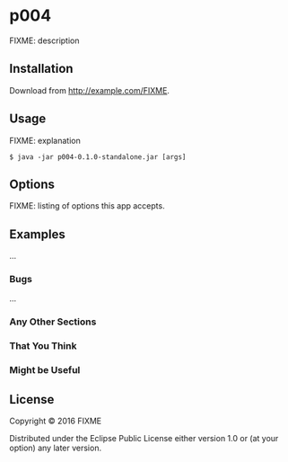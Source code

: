 # p004

FIXME: description

## Installation

Download from http://example.com/FIXME.

## Usage

FIXME: explanation

    $ java -jar p004-0.1.0-standalone.jar [args]

## Options

FIXME: listing of options this app accepts.

## Examples

...

### Bugs

...

### Any Other Sections
### That You Think
### Might be Useful

## License

Copyright © 2016 FIXME

Distributed under the Eclipse Public License either version 1.0 or (at
your option) any later version.
